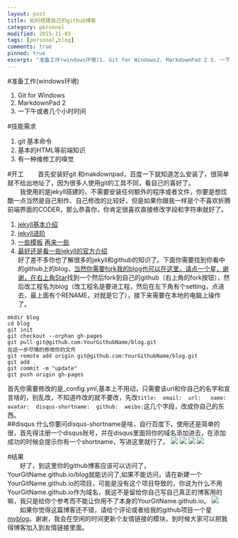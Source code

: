 ```yaml
---
layout: post
title: 如何搭建自己的github博客
category: personal
modified: 2015-11-03
tags: [personal,blog]
comments: true
pinned: true
excerpt: "准备工作(windows环境)1. Git for Windows2. MarkdownPad 2 3. 一下午或者几个小时时间 技能需求1. git 基本命令2. 基本的HTML等前端知识3. 有一种维修工的嗅觉..."
---
```


#准备工作(windows环境)
1. Git for Windows
2. MarkdownPad 2
3. 一下午或者几个小时时间


#技能需求
1. git 基本命令
2. 基本的HTML等前端知识
3. 有一种维修工的嗅觉


#开工
　　首先安装好git 和makdownpad，百度一下就知道怎么安装了，很简单就不给出地址了，因为很多人使用git的工具不同，看自己的喜好了。  
　　我使用的是jekyll搭建的，不需要安装任何额外的程序或者文件，你要是想炫酷一点当然是自己制作、自己修改的比较好，但是如果你跟我一样是个不喜欢折腾前端界面的CODER，那么恭喜你，你肯定很喜欢直接修改字段和字符串就好了。  
1. [jekyll基本介绍](http://www.chinaz.com/web/2014/0616/355745.shtml)
2. [jekyll进阶](http://higrid.net/c-art-blog_jekyll.htm)
3. [一些模板](http://www.zhihu.com/question/20223939)   [再来一些](http://jekyllthemes.org/)
4. [最好还是看一些jekyll的官方介绍](https://github.com/jekyll/jekyll)  
好了差不多你也了解很多的jekyll和github的知识了。下面你需要找到你看中的github上的blog，[当然你需要fork我的blog也可以在这里，请点一个星，谢谢，在右上角Star](https://github.com/ch710798472/just_fork_blog)找到一个然后fork到自己的github（右上角的fork按钮），然后改工程名为blog（改工程名是要进工程，然后在左下角有个setting，点进去，最上面有个RENAME，对就是它了），接下来需要在本地的电脑上操作了。
```
mkdir blog
cd blog
git init
git checkout --orphan gh-pages
git pull git@github.com:YourGithubName/blog.git
在这一步尽情的修改你的文件
git remote add origin git@github.com:YourGithubName/blog.git
git add .
git commit -m "update"
git push origin gh-pages
```  
首先你需要修改的是_config.yml,基本上不用动，只需要该url和你自己的名字和宣言啥的，别乱改，不知道咋改的就不要改，先改`title:  email:  url:   name:  avatar:  disqus-shortname:  github:  weibo:`这几个字段，改成你自己的东西。  
##disqus
什么你要问disqus-shortname是啥，自行百度下，使用还是简单的很，首先得注册一个disqus账号，并在disqus里面将你的域名添加进去，在添加成功的时候会提示你有一个shortname，写进这里就行了。
![](http://i.imgur.com/C6CNAz2.png)
![](http://i.imgur.com/HlTTUuW.png)
![](http://i.imgur.com/imwrdVg.png)
![](http://i.imgur.com/7O4Nxzl.png)

#结果  
　　好了，到这里你的github博客应该可以访问了，YourGitName.github.io/blog就能访问了,如果不能访问，请在新建一个YourGitName.github.io的项目，可能是没有这个项目导致的，你说为什么不用YourGitName.github.io作为域名，我这不是留给你自己写自己真正的博客用的嘛，我只是给你个参考而不能让你用不了本身的YourGitName.github.io。
![](http://i.imgur.com/bb7e5Qc.png)  
　　如果你觉得这篇博客还不错，请给个评论或者给我的github项目一个星[myblog](https://github.com/ch710798472/just_fork_blog)。谢谢，我会在空闲的时间更新个友情链接的模块，到时候大家可以把我得博客加入到友情链接里面。

